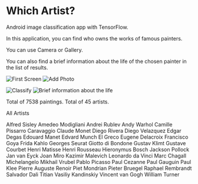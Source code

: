 # Which Artist?

Android image classification app with TensorFlow.

In this application, you can find who owns the works of famous painters.

You can use Camera or Gallery.

You can also find a brief information about the life of the chosen painter in the list of results.

![First Screen](https://github.com/okarakas/WhichArtist/blob/main/screenshots/1.jpeg?raw=true) ![Add Photo](https://github.com/okarakas/WhichArtist/blob/main/screenshots/2.jpeg?raw=true)

![Classify](https://github.com/okarakas/WhichArtist/blob/main/screenshots/3.jpeg?raw=true) ![Brief information about the life](https://github.com/okarakas/WhichArtist/blob/main/screenshots/3.jpeg?raw=true)

Total of 7538 paintings.
Total of 45 artists.


All Artists

Alfred Sisley
Amedeo Modigliani
Andrei Rublev
Andy Warhol
Camille Pissarro
Caravaggio
Claude Monet
Diego Rivera
Diego Velazquez
Edgar Degas
Edouard Manet
Edvard Munch
El Greco
Eugene Delacroix
Francisco Goya
Frida Kahlo
Georges Seurat
Giotto di Bondone
Gustav Klimt
Gustave Courbet
Henri Matisse
Henri Rousseau
Hieronymus Bosch
Jackson Pollock
Jan van Eyck
Joan Miro
Kazimir Malevich
Leonardo da Vinci
Marc Chagall
Michelangelo
Mikhail Vrubel
Pablo Picasso
Paul Cezanne
Paul Gauguin
Paul Klee
Pierre Auguste Renoir
Piet Mondrian
Pieter Bruegel
Raphael
Rembrandt
Salvador Dali
Titian
Vasiliy Kandinskiy
Vincent van Gogh
William Turner